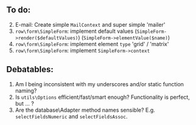 
To do:
------

2. E-mail: Create simple `MailContext` and super simple 'mailer'
1. `row\form\SimpleForm`: implement default values (`SimpleForm->render($defaultValues)`) (`SimpleForm->elementValue($name)`)
1. `row\form\SimpleForm`: implement element `type` 'grid' / 'matrix'
1. `row\form\SimpleForm`: implement `SimpleForm->context`


Debatables:
-----------

1. Am I being inconsistent with my underscores and/or static function naming?
3. Is `utils\Options` efficient/fast/smart enough? Functionality is perfect, but ... ?
4. Are the database\Adapter method names sensible? E.g. `selectFieldsNumeric` and `selectFieldsAssoc`.
